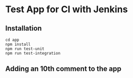# Test App for CI with Jenkins

## Installation

```
cd app
npm install
npm run test-unit
npm run test-integration
```

## Adding an 10th comment to the app
